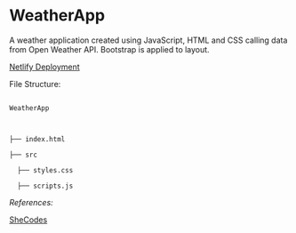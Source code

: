 # WeatherApp
 A weather application created using JavaScript, HTML and CSS calling data from Open Weather API. Bootstrap is applied to layout. 



[Netlify Deployment](https://clever-brahmagupta-e5ce24.netlify.app/) 



File Structure:



```

WeatherApp



├── index.html 

├── src

  ├── styles.css

  ├── scripts.js

```



_*References:*_



[SheCodes](https://www.shecodes.io)